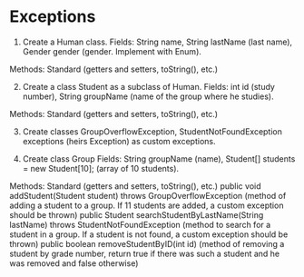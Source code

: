 # Exceptions

1) Create a Human class.
Fields:
String name,
String lastName (last name),
Gender gender (gender. Implement with Enum).

Methods:
Standard (getters and setters, toString(), etc.)

2) Create a class Student as a subclass of Human.
Fields:
int id (study number),
String groupName (name of the group where he studies).

Methods:
Standard (getters and setters, toString(), etc.)

3) Create classes GroupOverflowException, StudentNotFoundException exceptions (heirs Exception) as custom exceptions.

4) Create class Group
Fields:
String groupName (name),
Student[] students = new Student[10]; (array of 10 students).

Methods:
Standard (getters and setters, toString(), etc.)
public void addStudent(Student student) throws GroupOverflowException (method of adding a student to a group. If 11 students are added, a custom exception should be thrown)
public Student searchStudentByLastName(String lastName) throws StudentNotFoundException (method to search for a student in a group. If a student is not found, a custom exception should be thrown)
public boolean removeStudentByID(int id) (method of removing a student by grade number, return true if there was such a student and he was removed and false otherwise)
